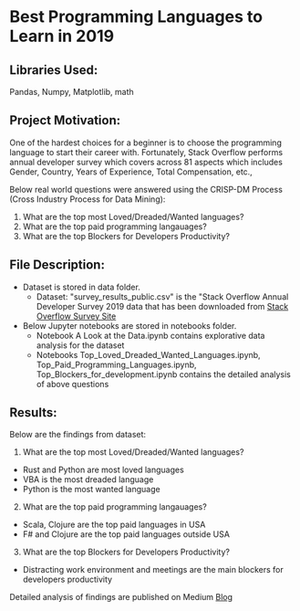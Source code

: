 # Best Programming Languages to Learn in 2019

## Libraries Used:

Pandas, Numpy, Matplotlib, math

## Project Motivation: 

One of the hardest choices for a beginner is to choose the programming language to start their career with. Fortunately, Stack Overflow performs annual developer survey which covers across 81 aspects which includes Gender, Country, Years of Experience, Total Compensation, etc.,

Below real world questions were answered using the CRISP-DM Process (Cross Industry Process for Data Mining):

1. What are the top most Loved/Dreaded/Wanted languages?
2. What are the top paid programming langauages? 
3. What are the top Blockers for Developers Productivity?

## File Description:

* Dataset is stored in data folder.
  * Dataset: "survey_results_public.csv" is the "Stack Overflow Annual Developer Survey 2019 data that has been downloaded from [Stack Overflow Survey Site](https://insights.stackoverflow.com/survey "Stack Overflow Survey Site")
* Below Jupyter notebooks are stored in notebooks folder.
  * Notebook A Look at the Data.ipynb contains explorative data analysis for the dataset
  * Notebooks Top_Loved_Dreaded_Wanted_Languages.ipynb, Top_Paid_Programming_Languages.ipynb, Top_Blockers_for_development.ipynb contains the detailed analysis of above questions
  
## Results:

Below are the findings from dataset: 
1. What are the top most Loved/Dreaded/Wanted languages?
  * Rust and Python are most loved languages
  * VBA is the most dreaded language
  * Python is the most wanted language
 
2. What are the top paid programming langauages? 
  * Scala, Clojure are the top paid languages in USA
  * F# and Clojure are the top paid languages outside USA

3. What are the top Blockers for Developers Productivity?
  * Distracting work environment and meetings are the main blockers for developers productivity


Detailed analysis of findings are published on Medium [Blog](https://medium.com/@mdiwakar50/best-programming-languages-to-learn-in-2019-a0c09f85eec8)




